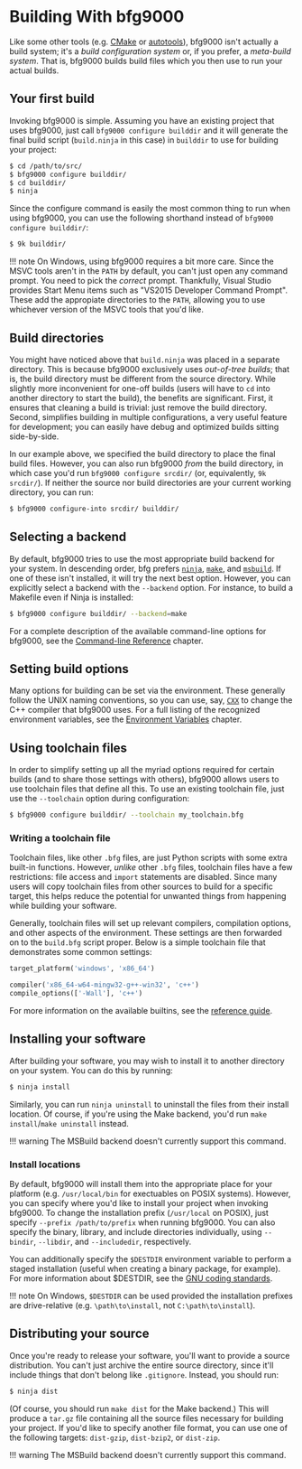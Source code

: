 # Building With bfg9000

Like some other tools (e.g. [CMake][cmake] or [autotools][autotools]), bfg9000
isn't actually a build system; it's a *build configuration system* or, if you
prefer, a *meta-build system*. That is, bfg9000 builds build files which you
then use to run your actual builds.

## Your first build

Invoking bfg9000 is simple. Assuming you have an existing project that uses
bfg9000, just call `bfg9000 configure builddir` and it will generate the final
build script (`build.ninja` in this case) in `builddir` to use for
building your project:

```sh
$ cd /path/to/src/
$ bfg9000 configure builddir/
$ cd builddir/
$ ninja
```

Since the configure command is easily the most common thing to run when using
bfg9000, you can use the following shorthand instead of
`bfg9000 configure builddir/`:

```sh
$ 9k builddir/
```

!!! note
    On Windows, using bfg9000 requires a bit more care. Since the MSVC tools
    aren't in the `PATH` by default, you can't just open any command prompt.
    You need to pick the *correct* prompt. Thankfully, Visual Studio provides
    Start Menu items such as "VS2015 Developer Command Prompt". These add the
    appropiate directories to the `PATH`, allowing you to use whichever version
    of the MSVC tools that you'd like.

## Build directories

You might have noticed above that `build.ninja` was placed in a separate
directory. This is because bfg9000 exclusively uses *out-of-tree builds*; that
is, the build directory must be different from the source directory. While
slightly more inconvenient for one-off builds (users will have to `cd` into
another directory to start the build), the benefits are significant. First, it
ensures that cleaning a build is trivial: just remove the build directory.
Second, simplifies building in multiple configurations, a very useful feature
for development; you can easily have debug and optimized builds sitting
side-by-side.

In our example above, we specified the build directory to place the final build
files. However, you can also run bfg9000 *from* the build directory, in which
case you'd run `bfg9000 configure srcdir/` (or, equivalently, `9k srcdir/`). If
neither the source nor build directories are your current working directory, you
can run:

```sh
$ bfg9000 configure-into srcdir/ builddir/
```

## Selecting a backend

By default, bfg9000 tries to use the most appropriate build backend for your
system. In descending order, bfg prefers [`ninja`][ninja], [`make`][make], and
[`msbuild`][msbuild]. If one of these isn't installed, it will try the next best
option. However, you can explicitly select a backend with the `--backend`
option. For instance, to build a Makefile even if Ninja is installed:

```sh
$ bfg9000 configure builddir/ --backend=make
```

For a complete description of the available command-line options for bfg9000,
see the [Command-line Reference](../reference/command-line.md) chapter.

## Setting build options

Many options for building can be set via the environment. These generally follow
the UNIX naming conventions, so you can use, say,
[`CXX`](../reference/environment-vars.md#cxx) to change the C++ compiler that
bfg9000 uses. For a full listing of the recognized environment variables, see
the [Environment Variables](../reference/environment-vars.md) chapter.

## Using toolchain files

In order to simplify setting up all the myriad options required for certain
builds (and to share those settings with others), bfg9000 allows users to use
toolchain files that define all this. To use an existing toolchain file, just
use the `--toolchain` option during configuration:

```sh
$ bfg9000 configure builddir/ --toolchain my_toolchain.bfg
```

### Writing a toolchain file

Toolchain files, like other `.bfg` files, are just Python scripts with some
extra built-in functions. However, *unlike* other `.bfg` files, toolchain files
have a few restrictions: file access and `import` statements are disabled. Since
many users will copy toolchain files from other sources to build for a specific
target, this helps reduce the potential for unwanted things from happening while
building your software.

Generally, toolchain files will set up relevant compilers, compilation options,
and other aspects of the environment. These settings are then forwarded on to
the `build.bfg` script proper. Below is a simple toolchain file that
demonstrates some common settings:

```python
target_platform('windows', 'x86_64')

compiler('x86_64-w64-mingw32-g++-win32', 'c++')
compile_options(['-Wall'], 'c++')
```

For more information on the available builtins, see the [reference
guide](../reference/builtins.md#toolchain).

## Installing your software

After building your software, you may wish to install it to another directory on
your system. You can do this by running:

```sh
$ ninja install
```

Similarly, you can run `ninja uninstall` to uninstall the files from their
install location. Of course, if you're using the Make backend, you'd run
`make install`/`make uninstall` instead.

!!! warning
    The MSBuild backend doesn't currently support this command.

### Install locations

By default, bfg9000 will install them into the appropriate place for your
platform (e.g. `/usr/local/bin` for exectuables on POSIX systems).  However, you
can specify where you'd like to install your project when invoking bfg9000. To
change the installation prefix (`/usr/local` on POSIX), just specify `--prefix
/path/to/prefix` when running bfg9000. You can also specify the binary, library,
and include directories individually, using `--bindir`, `--libdir`, and
`--includedir`, respectively.

You can additionally specify the `$DESTDIR` environment variable to perform a
staged installation (useful when creating a binary package, for example). For
more information about $DESTDIR, see the [GNU coding standards][destdir].

!!! note
    On Windows, `$DESTDIR` can be used provided the installation prefixes are
    drive-relative (e.g. `\path\to\install`, not `C:\path\to\install`).

## Distributing your source

Once you're ready to release your software, you'll want to provide a source
distribution. You can't just archive the entire source directory, since it'll
include things that don't belong like `.gitignore`. Instead, you should run:

```sh
$ ninja dist
```

(Of course, you should run `make dist` for the Make backend.) This will produce
a `tar.gz` file containing all the source files necessary for building your
project. If you'd like to specify another file format, you can use one of the
following targets: `dist-gzip`, `dist-bzip2`, or `dist-zip`.

!!! warning
    The MSBuild backend doesn't currently support this command.

[cmake]: https://www.cmake.org/
[autotools]: https://www.gnu.org/software/automake/
[ninja]: https://ninja-build.org/
[make]: https://www.gnu.org/software/make/
[msbuild]: https://msdn.microsoft.com/en-us/library/dd393574(v=vs.120).aspx
[destdir]: https://www.gnu.org/prep/standards/html_node/DESTDIR.html
